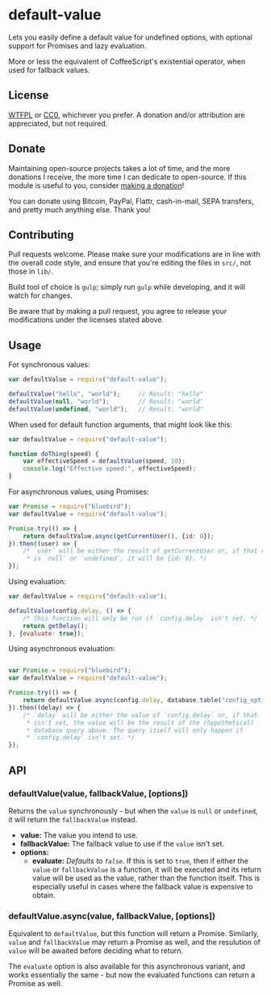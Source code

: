 # default-value

Lets you easily define a default value for undefined options, with optional support for Promises and lazy evaluation.

More or less the equivalent of CoffeeScript's existential operator, when used for fallback values.

## License

[WTFPL](http://www.wtfpl.net/txt/copying/) or [CC0](https://creativecommons.org/publicdomain/zero/1.0/), whichever you prefer. A donation and/or attribution are appreciated, but not required.

## Donate

Maintaining open-source projects takes a lot of time, and the more donations I receive, the more time I can dedicate to open-source. If this module is useful to you, consider [making a donation](http://cryto.net/~joepie91/donate.html)!

You can donate using Bitcoin, PayPal, Flattr, cash-in-mail, SEPA transfers, and pretty much anything else. Thank you!

## Contributing

Pull requests welcome. Please make sure your modifications are in line with the overall code style, and ensure that you're editing the files in `src/`, not those in `lib/`.

Build tool of choice is `gulp`; simply run `gulp` while developing, and it will watch for changes.

Be aware that by making a pull request, you agree to release your modifications under the licenses stated above.

## Usage

For synchronous values:

```javascript
var defaultValue = require("default-value");

defaultValue("hello", "world");     // Result: "hello"
defaultValue(null, "world");        // Result: "world"
defaultValue(undefined, "world");   // Result: "world"
```

When used for default function arguments, that might look like this:

```javascript
var defaultValue = require("default-value");

function doThing(speed) {
	var effectiveSpeed = defaultValue(speed, 10);
	console.log("Effective speed:", effectiveSpeed);
}
```

For asynchronous values, using Promises:

```javascript
var Promise = require("bluebird");
var defaultValue = require("default-value");

Promise.try(() => {
	return defaultValue.async(getCurrentUser(), {id: 0});
}).then((user) => {
	/* `user` will be either the result of getCurrentUser or, if that result
	 * is `null` or `undefined`, it will be {id: 0}. */
});
```

Using evaluation:

```javascript
var defaultValue = require("default-value");

defaultValue(config.delay, () => {
	/* This function will only be run if `config.delay` isn't set. */
	return getDelay();
}, {evaluate: true});
```

Using asynchronous evaluation:

```javascript

var Promise = require("bluebird");
var defaultValue = require("default-value");

Promise.try(() => {
	return defaultValue.async(config.delay, database.table("config_options").get("delay"), {evaluate: true});
}).then((delay) => {
	/* `delay` will be either the value of `config.delay` or, if that
	 * isn't set, the value will be the result of the (hypothetical)
	 * database query above. The query itself will only happen if
	 * `config.delay` isn't set. */
});
```

## API

### defaultValue(value, fallbackValue, [options])

Returns the `value` synchronously - but when the `value` is `null` or `undefined`, it will return the `fallbackValue` instead.

* __value:__ The value you intend to use.
* __fallbackValue:__ The fallback value to use if the `value` isn't set.
* __options:__
	* __evaluate:__ *Defaults to `false`.* If this is set to `true`, then if either the `value` or `fallbackValue` is a function, it will be executed and its return value will be used as the value, rather than the function itself. This is especially useful in cases where the fallback value is expensive to obtain.
	
### defaultValue.async(value, fallbackValue, [options])

Equivalent to `defaultValue`, but this function will return a Promise. Similarly, `value` and `fallbackValue` may return a Promise as well, and the resulution of `value` will be awaited before deciding what to return.

The `evaluate` option is also available for this asynchronous variant, and works essentially the same - but now the evaluated functions can return a Promise as well.